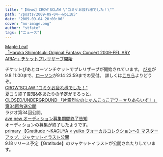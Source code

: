 ```yaml
---
title: "【News】CROW'SCLAW \"コミケお疲れ様でした！\""
path: "/posts/2009-09-04--wp1185"
date: "2009-09-04 20:00:06"
cover: "no-image.png"
author: "stfate"
tags: ["ニュース"]
---
```


<style type="text/css">
<!--
p {white-space: pre-wrap};
-->
</style>

<a  href="http://shimotsukin.com/" target="_blank">Maple Leaf 「Haruka Shimotsuki Original Fantasy Concert 2009-FEL ARY ARIA-」チケットプレリザーブ開始</a>
<div >チケットぴあとローソンチケットでプレリザーブが開始されています。
<a href="http://ent.pia.jp/pia/event.do?eventCd=0937864&perfCd=001" target="_blank">ぴあ</a>が9.8 11:00まで、<a href="http://l-tike.com/d1/AA02G01F1.do?DBNID=1&ALCD=1&FWDT=%91%9A%8C%8E%82%CD%82%E9%82%A9" target="_blank">ローソン</a>が9.14 23:59までの受付。
詳しくは<a href="http://www.team-e.co.jp/information/2009/09/20090903-2.html" target="_blank">こちら</a>よりどうぞ。</div>
<a  href="http://www.crowsclaw.info/2009/09/04/1357_732.php" target="_blank">CROW'SCLAW "コミケお疲れ様でした！"</a>
<div >夏コミ終了告知&冬あたりの予定がそろっと。</div>
<a  href="http://www.nyanhour.com/" target="_blank">CLOSED/UNDERGROUND 「片霧烈火のにゃんこっこアワー☆りあらいず！」第34回放送公開</a>
<div >ラジオ第34回公開。</div>
<a  href="http://www.avenew.jp/" target="_blank">ave;new オーディション募集期間終了告知</a>
<div >オーディションの募集が終了したようです。</div>
<a  href="http://primary-yuiko.com/gratitude/" target="_blank">primary 【Gratitude ～KAGUYA × yuiko ヴォーカルコレクション～】マスターアップ、ジャケットイラスト公開</a>
<div >9.18リリース予定【Gratitude】のジャケットイラストが公開されたりしています。</div>
